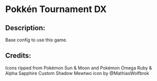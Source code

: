 # Pokkén Tournament DX

## Description: 

Base config to use this game.

## Credits: 

Icons ripped from Pokémon Sun & Moon and Pokémon Omega Ruby & Alpha Sapphire
Custom Shadow Mewtwo icon by @MathiasWolfbrok

